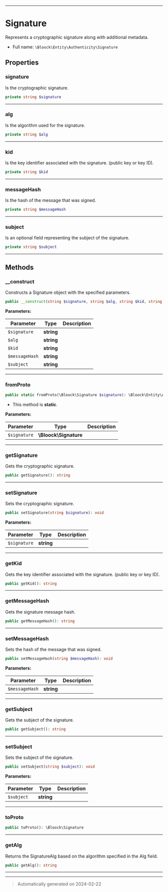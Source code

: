 ***

# Signature

Represents a cryptographic signature along with additional metadata.



* Full name: `\Bloock\Entity\Authenticity\Signature`



## Properties


### signature

Is the cryptographic signature.

```php
private string $signature
```






***

### alg

Is the algorithm used for the signature.

```php
private string $alg
```






***

### kid

Is the key identifier associated with the signature. (public key or key ID).

```php
private string $kid
```






***

### messageHash

Is the hash of the message that was signed.

```php
private string $messageHash
```






***

### subject

Is an optional field representing the subject of the signature.

```php
private string $subject
```






***

## Methods


### __construct

Constructs a Signature object with the specified parameters.

```php
public __construct(string $signature, string $alg, string $kid, string $messageHash, string $subject): mixed
```








**Parameters:**

| Parameter | Type | Description |
|-----------|------|-------------|
| `$signature` | **string** |  |
| `$alg` | **string** |  |
| `$kid` | **string** |  |
| `$messageHash` | **string** |  |
| `$subject` | **string** |  |





***

### fromProto



```php
public static fromProto(\Bloock\Signature $signature): \Bloock\Entity\Authenticity\Signature
```



* This method is **static**.




**Parameters:**

| Parameter | Type | Description |
|-----------|------|-------------|
| `$signature` | **\Bloock\Signature** |  |





***

### getSignature

Gets the cryptographic signature.

```php
public getSignature(): string
```












***

### setSignature

Sets the cryptographic signature.

```php
public setSignature(string $signature): void
```








**Parameters:**

| Parameter | Type | Description |
|-----------|------|-------------|
| `$signature` | **string** |  |





***

### getKid

Gets the key identifier associated with the signature. (public key or key ID).

```php
public getKid(): string
```












***

### getMessageHash

Gets the signature message hash.

```php
public getMessageHash(): string
```












***

### setMessageHash

Sets the hash of the message that was signed.

```php
public setMessageHash(string $messageHash): void
```








**Parameters:**

| Parameter | Type | Description |
|-----------|------|-------------|
| `$messageHash` | **string** |  |





***

### getSubject

Gets the subject of the signature.

```php
public getSubject(): string
```












***

### setSubject

Sets the subject of the signature.

```php
public setSubject(string $subject): void
```








**Parameters:**

| Parameter | Type | Description |
|-----------|------|-------------|
| `$subject` | **string** |  |





***

### toProto



```php
public toProto(): \Bloock\Signature
```












***

### getAlg

Returns the SignatureAlg based on the algorithm specified in the Alg field.

```php
public getAlg(): string
```












***


***
> Automatically generated on 2024-02-22
